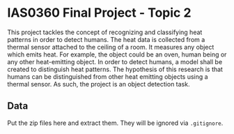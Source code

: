 # IAS0360 Final Project - Topic 2
This project tackles the concept of recognizing and
classifying heat patterns in order to detect humans. The
heat data is collected from a thermal sensor attached to
the ceiling of a room. It measures any object which emits
heat. For example, the object could be an oven, human
being or any other heat-emitting object. In order to detect
humans, a model shall be created to distinguish heat
patterns. The hypothesis of this research is that humans
can be distinguished from other heat emitting objects
using a thermal sensor. As such, the project is an object
detection task.

## Data
Put the zip files here and extract them.
They will be ignored via `.gitignore`.
